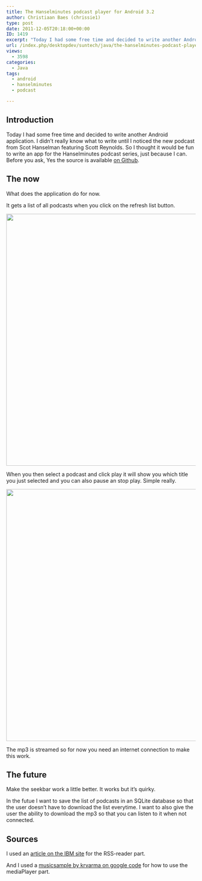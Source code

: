 ```yaml
---
title: The Hanselminutes podcast player for Android 3.2
author: Christiaan Baes (chrissie1)
type: post
date: 2011-12-05T20:18:00+00:00
ID: 1419
excerpt: "Today I had some free time and decided to write another Android application. I didn't really know what to write until I noticed the new podcast from Scot Hanselman featuring Scott Reynolds. So I thought it would be fun to write an app for the Hanselminutes podcast series, just because I can."
url: /index.php/desktopdev/suntech/java/the-hanselminutes-podcast-player-for/
views:
  - 3598
categories:
  - Java
tags:
  - android
  - hanselminutes
  - podcast

---
```

## Introduction

Today I had some free time and decided to write another Android application. I didn&#8217;t really know what to write until I noticed the new podcast from Scot Hanselman featuring Scott Reynolds. So I thought it would be fun to write an app for the Hanselminutes podcast series, just because I can. Before you ask, Yes the source is available [on Github][1].

## The now

What does the application do for now.

It gets a list of all podcasts when you click on the refresh list button.

<div class="image_block">
  <a href="/wp-content/uploads/users/chrissie1/android/hanselminutesplayer1.png?mtime=1323122822"><img alt="" src="/wp-content/uploads/users/chrissie1/android/hanselminutesplayer1.png?mtime=1323122822" width="1070" height="669" /></a>
</div>

When you then select a podcast and click play it will show you which title you just selected and you can also pause an stop play. Simple really.

<div class="image_block">
  <a href="/wp-content/uploads/users/chrissie1/android/hanselminutesplayer2.png?mtime=1323122840"><img alt="" src="/wp-content/uploads/users/chrissie1/android/hanselminutesplayer2.png?mtime=1323122840" width="1070" height="669" /></a>
</div>

The mp3 is streamed so for now you need an internet connection to make this work.

## The future

Make the seekbar work a little better. It works but it&#8217;s quirky.
  
In the futue I want to save the list of podcasts in an SQLite database so that the user doesn&#8217;t have to download the list everytime. I want to also give the user the ability to download the mp3 so that you can listen to it when not connected.

## Sources

I used an [article on the IBM site][2] for the RSS-reader part.
  
And I used a [musicsample by krvarma on google code][3] for how to use the mediaPlayer part.

 [1]: https://github.com/chrissie1/HanselMinutesPlayer/tree/master/src/be/baes/hanselMinutesPlayer
 [2]: http://www.ibm.com/developerworks/xml/tutorials/x-androidrss/
 [3]: http://code.google.com/p/krvarma-android-samples/source/browse/trunk/MusicPlayer/src/com/varma/samples/musicplayer/